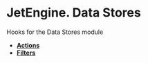 # JetEngine. Data Stores

Hooks for the Data Stores module

* **<a href="/01-jet-engine/01-hooks/15-modules/01-internal/02-data-stores/actions.md">Actions</a>**
* **<a href="/01-jet-engine/01-hooks/15-modules/01-internal/02-data-stores/filters.md">Filters</a>**
